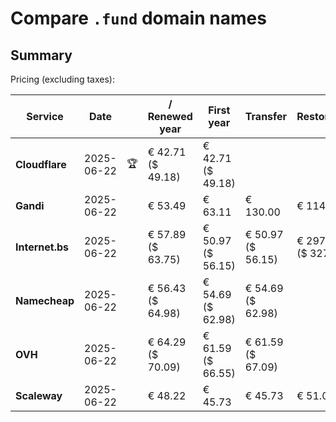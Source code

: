 # Compare `.fund` domain names

## Summary

Pricing (excluding taxes):

| Service | Date |  | / Renewed year | First year | Transfer | Restoration |
|--|--|--|--|--|--|--|
| **Cloudflare** | 2025-06-22 | 🏆 | € 42.71<br>($ 49.18) | € 42.71<br>($ 49.18) |  |  |
| **Gandi** | 2025-06-22 |  | € 53.49 | € 63.11 | € 130.00 | € 114.82 |
| **Internet.bs** | 2025-06-22 |  | € 57.89<br>($ 63.75) | € 50.97<br>($ 56.15) | € 50.97<br>($ 56.15) | € 297.69<br>($ 327.95) |
| **Namecheap** | 2025-06-22 |  | € 56.43<br>($ 64.98) | € 54.69<br>($ 62.98) | € 54.69<br>($ 62.98) |  |
| **OVH** | 2025-06-22 |  | € 64.29<br>($ 70.09) | € 61.59<br>($ 66.55) | € 61.59<br>($ 67.09) |  |
| **Scaleway** | 2025-06-22 |  | € 48.22 | € 45.73 | € 45.73 | € 51.01 |
